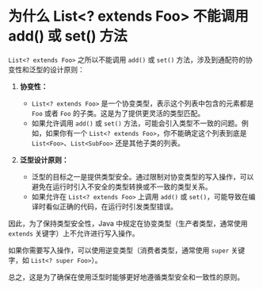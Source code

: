 # 为什么 List&lt;? extends Foo&gt; 不能调用 add() 或 set() 方法

`List<? extends Foo>` 之所以不能调用 `add()` 或 `set()` 方法，涉及到通配符的协变性和泛型的设计原则：

1. **协变性：**
    - `List<? extends Foo>` 是一个协变类型，表示这个列表中包含的元素都是 `Foo` 或者 `Foo` 的子类。这是为了提供更灵活的类型匹配。
    - 如果允许调用 `add()` 或 `set()` 方法，可能会引入类型不一致的问题。例如，如果你有一个 `List<? extends Foo>`，你不能确定这个列表到底是 `List<Foo>`、`List<SubFoo>` 还是其他子类的列表。

2. **泛型设计原则：**
    - 泛型的目标之一是提供类型安全。通过限制对协变类型的写入操作，可以避免在运行时引入不安全的类型转换或不一致的类型关系。
    - 如果允许在 `List<? extends Foo>` 上调用 `add()` 或 `set()`，可能导致在编译时看似正确的代码，在运行时引发类型错误。

因此，为了保持类型安全性，Java 中规定在协变类型（生产者类型，通常使用 `extends` 关键字）上不允许进行写入操作。

如果你需要写入操作，可以使用逆变类型（消费者类型，通常使用 `super` 关键字，如 `List<? super Foo>`）。

总之，这是为了确保在使用泛型时能够更好地遵循类型安全和一致性的原则。